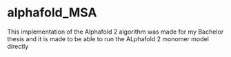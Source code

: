 # alphafold_MSA

This implementation of the Alphafold 2 algorithm was made for my Bachelor thesis and it is made to be able to run the ALphafold 2 monomer model directly 
